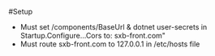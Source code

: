 #Setup
- Must set /components/BaseUrl & dotnet user-secrets in Startup.Configure...Cors to: 
sxb-front.com"
- Must route sxb-front.com to 127.0.0.1 in /etc/hosts file



